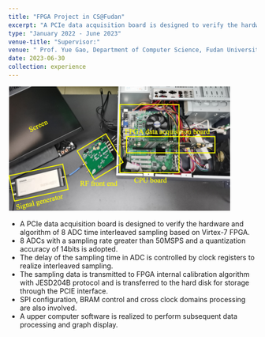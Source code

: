 ```yaml
---
title: "FPGA Project in CS@Fudan"
excerpt: "A PCIe data acquisition board is designed to verify the hardware and algorithm of 8 ADC time interleaved sampling based on Virtex-7 FPGA.<br/><br/><img src='/images/FPGA_project.png' style='max-width: 600px'>"
type: "January 2022 - June 2023"
venue-title: "Supervisor:"
venue: " Prof. Yue Gao, Department of Computer Science, Fudan University"
date: 2023-06-30
collection: experience
---
```


<img src="/images/FPGA_project.png" style="max-width: 450px" class="left" data-proofer-ignore>
  
  - A PCIe data acquisition board is designed to verify the hardware and algorithm of 8 ADC time interleaved sampling based on Virtex-7 FPGA.
  - 8 ADCs with a sampling rate greater than 50MSPS and a quantization accuracy of 14bits is adopted. 
  - The delay of the sampling time in ADC is controlled by clock registers to realize interleaved sampling.  
  - The sampling data is transmitted to FPGA internal calibration algorithm with JESD204B protocol and is transferred to the hard disk for storage through the PCIE interface.
  - SPI configuration, BRAM control and cross clock domains processing are also involved.
  - A upper computer software is realized to perform subsequent data processing and graph display.
